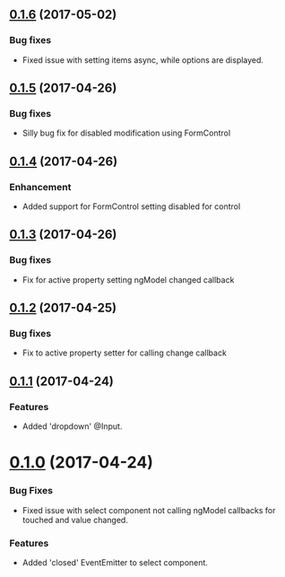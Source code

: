 <a name="0.1.6"></a>
## [0.1.6](https://github.com/hoveytech/ng2-select/compare/v0.1.5...v0.1.6) (2017-05-02)

### Bug fixes

* Fixed issue with setting items async, while options are displayed.

<a name="0.1.5"></a>
## [0.1.5](https://github.com/hoveytech/ng2-select/compare/v1.2.0...v0.1.5) (2017-04-26)

### Bug fixes

* Silly bug fix for disabled modification using FormControl

<a name="0.1.4"></a>
## [0.1.4](https://github.com/hoveytech/ng2-select/compare/v1.2.0...v0.1.4) (2017-04-26)

### Enhancement

* Added support for FormControl setting disabled for control

<a name="0.1.3"></a>
## [0.1.3](https://github.com/hoveytech/ng2-select/compare/v1.2.0...v0.1.3) (2017-04-26)

### Bug fixes

* Fix for active property setting ngModel changed callback

<a name="0.1.2"></a>
## [0.1.2](https://github.com/hoveytech/ng2-select/compare/v1.2.0...v0.1.2) (2017-04-25)

### Bug fixes

* Fix to active property setter for calling change callback

<a name="0.1.1"></a>
## [0.1.1](https://github.com/hoveytech/ng2-select/compare/v1.2.0...v0.1.1) (2017-04-24)

### Features

* Added 'dropdown' @Input.

<a name="0.1.0"></a>
# [0.1.0](https://github.com/hoveytech/ng2-select/compare/v1.2.0...v0.1.0) (2017-04-24)

### Bug Fixes

* Fixed issue with select component not calling ngModel callbacks for touched and value changed.

### Features

* Added 'closed' EventEmitter to select component.
